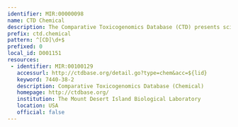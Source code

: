 ```yaml
---
identifier: MIR:00000098
name: CTD Chemical
description: The Comparative Toxicogenomics Database (CTD) presents scientifically reviewed and curated information on chemicals, relevant genes and proteins, and their interactions in vertebrates and invertebrates. It integrates sequence, reference, species, microarray, and general toxicology information to provide a unique centralized resource for toxicogenomic research. The database also provides visualization capabilities that enable cross-species comparisons of gene and protein sequences.
prefix: ctd.chemical
pattern: ^[CD]\d+$
prefixed: 0
local_id: D001151
resources:
 - identifier: MIR:00100129
   accessurl: http://ctdbase.org/detail.go?type=chem&acc=${lid}
   keyword: 7440-38-2
   description: Comparative Toxicogenomics Database (Chemical)
   homepage: http://ctdbase.org/
   institution: The Mount Desert Island Biological Laboratory
   location: USA
   official: false
---
```

